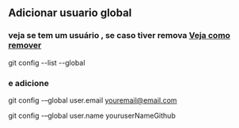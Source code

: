 ## Adicionar usuario global

### veja se tem um usuário , se caso tiver remova <a href=""> Veja como remover</a>

git config --list --global

### e adicione 

git config -–global user.email youremail@email.com

git config -–global user.name youruserNameGithub

